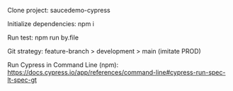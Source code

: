 Clone project:
saucedemo-cypress

Initialize dependencies:
npm i

Run test:
npm run by.file

Git strategy:
feature-branch > development > main (imitate PROD)

Run Cypress in Command Line (npm):
https://docs.cypress.io/app/references/command-line#cypress-run-spec-lt-spec-gt
